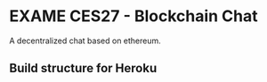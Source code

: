 # EXAME CES27 - Blockchain Chat

A decentralized chat based on ethereum.

## Build structure for Heroku

